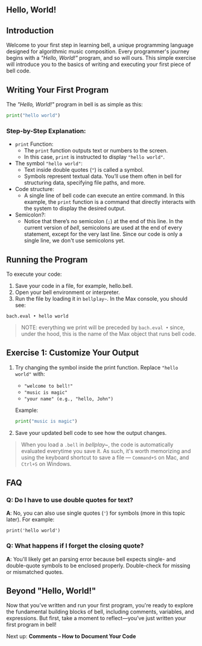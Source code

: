 ## Hello, World!

## Introduction

Welcome to your first step in learning bell, a unique programming language designed for algorithmic music composition. Every programmer's journey begins with a _"Hello, World!"_ program, and so will ours. This simple exercise will introduce you to the basics of writing and executing your first piece of bell code.

## Writing Your First Program

The _"Hello, World!"_ program in bell is as simple as this:

```py
print("hello world")
```

### Step-by-Step Explanation:

- `print` Function:
  - The `print` function outputs text or numbers to the screen.
  - In this case, `print` is instructed to display `"hello world"`.
- The symbol `"hello world"`:
  - Text inside double quotes (`"`) is called a symbol.
  - Symbols represent textual data. You’ll use them often in bell for structuring data, specifying file paths, and more.
- Code structure:
  - A single line of bell code can execute an entire command. In this example, the `print` function is a command that directly interacts with the system to display the desired output.
- Semicolon?:
  - Notice that there’s no semicolon (`;`) at the end of this line. In the current version of _bell_, semicolons are used at the end of every statement, except for the very last line. Since our code is only a single line, we don't use semicolons yet.

## Running the Program

To execute your code:

1. Save your code in a file, for example, hello.bell.
2. Open your bell environment or interpreter.
3. Run the file by loading it in `bellplay~`. In the Max console, you should see:

```
bach.eval • hello world
```

> NOTE: everything we print will be preceded by `bach.eval •` since, under the hood, this is the name of the Max object that runs bell code.

## Exercise 1: Customize Your Output

1. Try changing the symbol inside the print function. Replace `"hello world"` with:
   - `"welcome to bell!"`
   - `"music is magic"`
   - `"your name" (e.g., "hello, John")`
   
   Example:
    ```py
    print("music is magic")
    ```
2. Save your updated bell code to see how the output changes.

> When you load a `.bell` in _bellplay~_, the code is automatically evaluated everytime you save it. As such, it's worth memorizing and using the keyboard shortcut to save a file — `Command+S` on Mac, and `Ctrl+S` on Windows.


## FAQ

### Q: Do I have to use double quotes for text?
**A**: No, you can also use single quotes (`'`) for symbols (more in this topic later). For example:

```bell
print('hello world')
```
### Q: What happens if I forget the closing quote?
**A**: You'll likely get an parsing error because bell expects single- and double-quote symbols to be enclosed properly. Double-check for missing or mismatched quotes.

## Beyond "Hello, World!"
Now that you’ve written and run your first program, you're ready to explore the fundamental building blocks of bell, including comments, variables, and expressions. But first, take a moment to reflect—you’ve just written your first program in bell!

Next up: **Comments – How to Document Your Code**